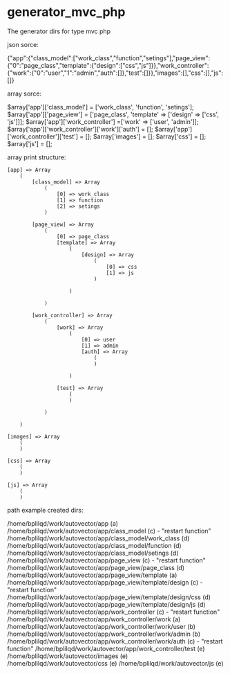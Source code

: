 # generator_mvc_php
The generator dirs for type mvc php

json sorce:

{"app":{"class_model":["work_class","function","setings"],"page_view":{"0":"page_class","template":{"design":["css","js"]}},"work_controller":{"work":{"0":"user","1":"admin","auth":[]},"test":[]}},"images":[],"css":[],"js":[]}

array sorce:

$array['app']['class_model'] = ['work_class', 'function', 'setings'];
$array['app']['page_view'] = ['page_class', 'template' => ['design' => ['css', 'js']]];
$array['app']['work_controller'] =['work' => ['user', 'admin']];
$array['app']['work_controller']['work']['auth'] = [];
$array['app']['work_controller']['test'] = [];
$array['images'] = [];
$array['css'] = [];
$array['js'] = [];

array print structure:

    [app] => Array
        (
            [class_model] => Array
                (
                    [0] => work_class
                    [1] => function
                    [2] => setings
                )

            [page_view] => Array
                (
                    [0] => page_class
                    [template] => Array
                        (
                            [design] => Array
                                (
                                    [0] => css
                                    [1] => js
                                )

                        )

                )

            [work_controller] => Array
                (
                    [work] => Array
                        (
                            [0] => user
                            [1] => admin
                            [auth] => Array
                                (
                                )

                        )

                    [test] => Array
                        (
                        )

                )

        )

    [images] => Array
        (
        )

    [css] => Array
        (
        )

    [js] => Array
        (
        )

path example created dirs:

/home/bplilqd/work/autovector/app (a)
/home/bplilqd/work/autovector/app/class_model (c) - "restart function" 
/home/bplilqd/work/autovector/app/class_model/work_class (d)
/home/bplilqd/work/autovector/app/class_model/function (d)
/home/bplilqd/work/autovector/app/class_model/setings (d)
/home/bplilqd/work/autovector/app/page_view (c) - "restart function" 
/home/bplilqd/work/autovector/app/page_view/page_class (d)
/home/bplilqd/work/autovector/app/page_view/template (a)
/home/bplilqd/work/autovector/app/page_view/template/design (c) - "restart function" 
/home/bplilqd/work/autovector/app/page_view/template/design/css (d)
/home/bplilqd/work/autovector/app/page_view/template/design/js (d)
/home/bplilqd/work/autovector/app/work_controller (c) - "restart function" 
/home/bplilqd/work/autovector/app/work_controller/work (a)
/home/bplilqd/work/autovector/app/work_controller/work/user (b)
/home/bplilqd/work/autovector/app/work_controller/work/admin (b)
/home/bplilqd/work/autovector/app/work_controller/work/auth (c) - "restart function" 
/home/bplilqd/work/autovector/app/work_controller/test (e)
/home/bplilqd/work/autovector/images (e)
/home/bplilqd/work/autovector/css (e)
/home/bplilqd/work/autovector/js (e)
